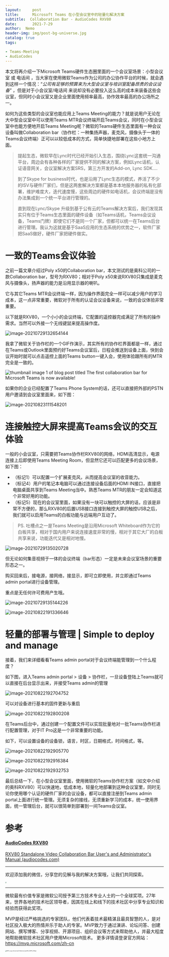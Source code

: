 ```yaml
---
layout:     post
title:      Microsoft Teams 在小型会议室中的轻量化解决方案
subtitle:  Collaboration Bar - AudioCodes RXV80
date:       2021-7-29
author:  Nemo
header-img: img/post-bg-universe.jpg
catalog: true
tags:

- Teams-Meeting
- AudioCodes
---
```


本文将再介绍一下Microsoft Teams硬件生态圈里面的一个会议室场景：小型会议室 或 电话间 ，当大家在使用微软Teams作为公司的办公协作平台的时候，就会遇到这样一个情况：“*公司有足够的预算来为大型会议室与培训室配备昂贵的会议设备*” ，但是对于小会议室/电话间 来说却没有必要投入这么高的成本来装备这些会议室，但同时小会议室又是企业里面使用频率最高，协作效率最高的办公场所之一。

如何为这些类型的会议室也能应用上Teams Meeting的能力？就是说用户无论在大中型会议室中可以使用Teams MTR会议终端开启Teams会议，同时在小型会议室中也能方便地开启Teams Meeting呢？微软的Teams硬件生态里面有一种会议设备叫做Collaboration bar（协作栏：一种集扬声器，麦克风，摄像头于一体的Teams会议终端）正可以以较低成本的方式，简单快捷地部署在这些小地方上面。

> 提起生态，微软早在Lync时代已经开始引入生态，围绕Lync这套统一沟通平台，周边会有各种各样的厂家提供不同的解决方案，例如Lync话机，认证语音网关，会议室解决方案SRS，第三方开发的Add-on, Lync SDK....
>
> 到了Skype for business时代，也是沿用了Lync生态的模式，养活了不少的ISV与硬件厂家们，但是这两套解决方案都是基本本地服务器的私有化部署，维护难度大，迭代速度慢，这些周边的硬件如电话机，会议终端是没有办法集成到一个统一平台进行管理的。
>
> 直到现在Lync/Skype 升级到基于公有云的Teams解决方案后，我们发现其实只有位于Teams生态里面的硬件设备（如Teams话机，Teams会议设备，Teams门牌）即使它们不是同一个厂家，但都可以统一在Teams后台进行管理。我认为这就是基于SaaS应用的生态系统的优势之一，软件厂家把SaaS做好，硬件厂家把硬件做实。

# 一致的Teams会议体验 

之前一篇文章介绍过Poly x50的Collaboration bar，本文测试的是奥科公司的一款Collaboration bar，型号为RXV80；相对于Poly x50来说RXV80只集成是麦克风与摄像头，扬声器的能力是沿用显示器的喇叭。

它与其它Teams MTR会议终端一样，因为操作界面完全一样可以减少用户的学习成本，这一点非常重要，微软对于所有的认证会议设备来说，一致的会议体验非常重要。

以下就是RXV80，一个小小的会议终端，它配置的遥控器完成满足了所有的操作需求。当然可以外接一个无线键鼠来提高操作度。

![image-20210729132654144](https://cdn.jsdelivr.net/gh/kristofftan/kristofftan.github.io/img/image-20210729132654144.png)

我拿了微软关于协作栏的一个GIF作演示，其实所有的协作栏界面都是一样，通过在Teams或Outlook里面预约好Teams会议室后，日程会推送到设备上面，快到会议开始时就可以点击遥控上面的Teams button一键入会，使用体验跟所有的MTR完全是一致的。

![thumbnail image 1 of blog post titled  	 	 	  	 	 	 				 		 			 				 						 							The first collaboration bar for Microsoft Teams is now available! 							 						 					 			 		 	 			 	 	 	 	 	 ](https://techcommunity.microsoft.com/t5/image/serverpage/image-id/178016i7C25DF13FC72BD3C/image-size/large?v=v2&px=999)

如果你的企业已经配置了Teams Phone System的话，还可以直接把外部的PSTN用户邀请到会议室里面来，如下图：

![image-20210823111548201](https://cdn.jsdelivr.net/gh/kristofftan/kristofftan.github.io/img/image-20210823111548201.png)

# 连接触控大屏来提高Teams会议的交互体验

一般的小会议室，只需要把Teams协作栏RXV80的网络，HDMI高清显示，电源连接上后即使用Teams Meeting Room，但显然它还可以匹配更多的会议场景，如下图：

- （标记1）可以配置一个扩展麦克风，从而提高会议室的收音能力。
- （标记4）用户的笔记本电脑可以通过连接设备后面的HDMI IN接口，直接把电脑桌面共享到Teams Meeting当中。熟悉Teams MTR的朋友一定会知道这个非常好用的功能。
- （标记5）现在的会议室里面，如果没有一块可以触控的大屏的话，应该是非常不方便的，那么RXV80的后置USB接口连接到触控大屏的触控USB之后，我们就可以启用Teams的白板功能与远端用户互动了。

> PS. 吐槽点之一是Teams Meeting是沿用Microsoft Whiteboard作为它的白板共享，相对于国内用户来说连接速度非常的慢，相对于其它大厂的白板共享来说，功能迭代又是相对地慢。

![image-20210729135020728](https://cdn.jsdelivr.net/gh/kristofftan/kristofftan.github.io/img/image-20210729135020728.png)

但无论如何集音视频于一体的会议终端（bar形态）一定是未来会议室场景的重要形态之一。

购买回来后，接电源，接网络，接显示，即可立即使用，并立即通过Teams admin portal进行设备管理。

重点是无任何许可费用产生哦。

![image-20210729135144226](https://cdn.jsdelivr.net/gh/kristofftan/kristofftan.github.io/img/image-20210729135144226.png)

![image-20210822191336646](https://cdn.jsdelivr.net/gh/kristofftan/kristofftan.github.io/img/image-20210822191336646.png)

# 轻量的部署与管理 | Simple to deploy and manage

接着，我们来详细看看Teams admin portal对于会议终端能管理到一个什么程度？

如下图，进入Teams admin portal > 设备 > 协作栏，一旦设备登陆上Teams就可以直接在后台显示出来，并接受Teams admin的管理

![image-20210822192704752](https://cdn.jsdelivr.net/gh/kristofftan/kristofftan.github.io/img/image-20210822192704752.png)

可以对设备进行基本的固件更新与重启

![image-20210822192800208](https://cdn.jsdelivr.net/gh/kristofftan/kristofftan.github.io/img/image-20210822192800208.png)

在Teams后台中，通过创建一个配置文件可以实现批量地对一批Teams协作栏进行配置管理，对于IT Pro这是一个非常重要的功能。

如下，可以设置设备的设备锁，语言，时区，日期格式，时间格式，等。

![image-20210822192905770](https://cdn.jsdelivr.net/gh/kristofftan/kristofftan.github.io/img/image-20210822192905770.png)

![image-20210822192916384](https://cdn.jsdelivr.net/gh/kristofftan/kristofftan.github.io/img/image-20210822192916384.png)

![image-20210822192932753](https://cdn.jsdelivr.net/gh/kristofftan/kristofftan.github.io/img/image-20210822192932753.png)

最后总结一下，在小型会议室里面，使用微软的Teams协作栏方案（如文中介绍的奥科RXV80）可以快速地，低成本地，轻量化地部署到这种会议室里，同时无论你使用哪个认证的硬件厂家的会议设备，都可以直接注册到Teams admin portal上面进行统一管理。无须复杂的接线，无须重新学习的成本，统一使用界面，统一管理后台，就可以很简单到部署到一间Teams会议室。

# 参考

#### [AudioCodes RXV80](https://www.microsoft.com/zh-cn/microsoft-teams/across-devices/devices/category/teams-rooms/20?filterIds=24&page=1) 

[RXV80 Standalone Video Collaboration Bar User's and Administrator's Manual (audiocodes.com)](https://www.audiocodes.com/media/15892/rxv80-standalone-video-collaboration-bar-users-and-administrators-manual.pdf)



------

欢迎添加我的微信，分享您的见解与我的解决方案哦，让我们共同探索。

<img src="https://cdn.jsdelivr.net/gh/tangx007/tangx007.github.io/img/nemo-qrcode.jpg" style="zoom:25%;" />

------

微软最有价值专家是微软公司授予第三方技术专业人士的一个全球奖项。27年来，世界各地的技术社区领导者，因其在线上和线下的技术社区中分享专业知识和经验而获得此奖项。

MVP是经过严格挑选的专家团队，他们代表着技术最精湛且最具智慧的人，是对社区投入极大的热情并乐于助人的专家。MVP致力于通过演讲、论坛问答、创建网站、撰写博客、分享视频、开源项目、组织会议等方式来帮助他人，并最大程度地帮助微软技术社区用户使用Microsoft技术。
更多详情请登录官方网站：https://mvp.microsoft.com/zh-cn

<img src="https://cdn.jsdelivr.net/gh/kristofftan/kristofftan.github.io/img/MVP_Logo_Horizontal_Preferred_Cyan300_CMYK_300ppi.png" alt="MVP_Logo_Horizontal_Preferred_Cyan300_CMYK_300ppi" style="zoom: 25%;" />